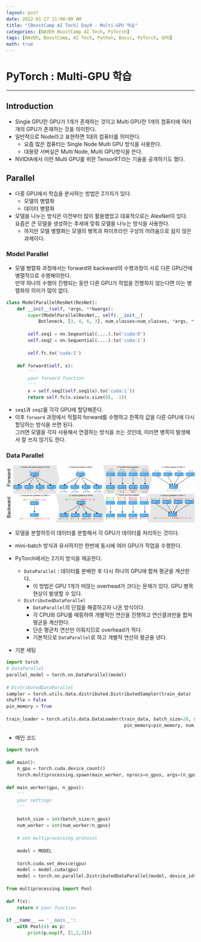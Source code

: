 ```yaml
---
layout: post
date: 2022-01-27 11:00:00 AM
title: "[BoostCamp AI Tech] Day9 - Multi-GPU 학습"
categories: [NAVER BoostCamp AI Tech, PyTorch]
tags: [NAVER, BoostCamp, AI Tech, Python, Basic, PyTorch, GPU]
math: true
---
```

# PyTorch : Multi-GPU 학습 

---

## Introduction

- Single GPU란 GPU가 1개가 존재하는 것이고 Multi GPU란 1개의 컴퓨터에 여러개의 GPU가 존재하는 것을 의미한다.
- 일반적으로 Node라고 표현하면 1대의 컴퓨터를 의미한다.
    - 요즘 많은 컴퓨터는 Single Node Multi GPU 방식을 사용한다.
    - 대용량 서버실은 Multi Node, Multi GPU방식을 쓴다.
- NVIDIA에서 이런 Multi GPU를 위한 TensorRT라는 기술을 공개하기도 했다.

## Parallel

- 다중 GPU에서 학습을 분사하는 방법은 2가지가 있다.
    - 모델의 병렬화
    - 데이터 병렬화
- 모델을 나누는 방식은 이전부터 많이 활용했었고 대표적으로는 AlexNet이 있다.  
    요즘은 큰 모델을 생성하는 추세에 맞춰 모델을 나누는 방식을 사용한다.
    - 하지만 모델 병렬화는 모델의 병목과 파이프라인 구성의 어려움으로 쉽지 않은 과제이다.

### Model Parallel
- 모델 병렬화 과정에서는 forward와 backward의 수행과정이 서로 다른 GPU간에 병렬적으로 수행해야한다.  
    만약 하나의 수행이 진행되는 동안 다른 GPU가 작업을 진행하지 않는다면 이는 병렬화의 의미가 많이 없다.

```python
class ModelParallelResNet(ResNet):
    def __init__(self, *args, **kwargs):
        super(ModelParallelResNet,, self).__init__(
            Botleneck, [3, 4, 6, 3], num_classes=num_classes, *args, **kwargs)
        
        self.seq1 = nn.Seqeuntial(....).to('cuda:0')
        self.seq2 = nn.Sequential(....).to('cuda:1')

        self.fc.to('cuda:1')
    
    def forward(self, x):
        '''
        your forward function
        '''
        x = self.seq2(self.seq1(x).to('cuda:1'))
        return self.fc(x.view(x.size(0), -1))
```  

- `seq1`과 `seq2`를 각각 GPU에 할당해준다.
- 이후 `forward` 과정에서 적절히 forward를 수행하고 한쪽의 값을 다른 GPU에 다시 할당하는 방식을 쓰면 된다.  
    그러면 모델을 각자 사용해서 연결하는 방식을 쓰는 것인데, 이러면 병목이 발생해서 잘 쓰지 않기도 한다.

### Data Parallel

![](/image/boostcamp/pytorch/dataparallel.png)  

- 모델을 분할하듯이 데이터를 분할해서 각 GPU가 데이터를 처리하는 것이다.
- mini-batch 방식과 유사하지만 한번에 동시에 여러 GPU가 작업을 수행한다.
- PyTorch에서는 2가지 방식을 제공한다.
    - `DataParallel` : 데이터를 분배한 후 다시 하나의 GPU에 합쳐 평균을 계산한다.
        - 이 방법은 GPU 1개가 떠앉는 overhead가 크다는 문제가 있다. GPU 병목현상이 발생할 수 있다.
    - `DistributedDataParallel`
        - `DataParallel`의 단점을 해결하고자 나온 방식이다.
        - 각 CPU와 GPU를 매핑하여 개별적인 연산을 진행하고 연산결과만을 합쳐 평균을 계산한다.
        - 단순 평균치 연산만 이뤄지므로 overhead가 적다.
        - 기본적으로 `DataParallel`로 하고 개별적 연산의 평균을 낸다.

- 기본 세팅

```python
import torch
# DataParallel
parallel_model = torch.nn.DataParallel(model)

# DistributedDataParallel
sampler = torch.utils.data.distributed.DistributedSampler(train_data)
shuffle = False
pin_memory = True

train_loader = torch.utils.data.DataLoader(train_data, batch_size=20, shuffle=shuffle,
                                            pin_memory=pin_memory, num_workers=3,sampler=sampler)
```

- 메인 코드

```python
import torch

def main():
    n_gpu = torch.cuda.device_count()
    torch.multiprocessing.spawn(main_worker, nprocs=n_gpus, args=(n_gpus, ))

def main_worker(gpu, n_gpus):
    '''
    your settings
    '''

    batch_size = int(batch_size/n_gpus)
    num_worker = int(num_worker/n_gpus)

    # set multiprocessing protocol

    model = MODEL

    torch.cuda.set_device(gpu)
    model = model.cuda(gpu)
    model = torch.nn.parallel.DistributedDataParallel(model, device_ids=[gpu])

from multiprocessing import Pool

def f(x):
    return # your function

if __name__ == '__main__':
    with Pool(4) as p:
        print(p.map(f, [1,2,3]))
```
